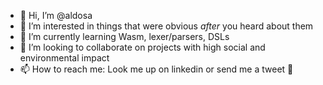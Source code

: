 - 👋 Hi, I’m @aldosa
- 👀 I’m interested in things that were obvious _after_ you heard about them
- 🌱 I’m currently learning Wasm, lexer/parsers, DSLs
- 💞️ I’m looking to collaborate on projects with high social and environmental impact
- 📫 How to reach me: Look me up on linkedin or send me a tweet :baby_chick:

<!---
aldosa/aldosa is a ✨ special ✨ repository because its `README.md` (this file) appears on your GitHub profile.
You can click the Preview link to take a look at your changes.
--->
